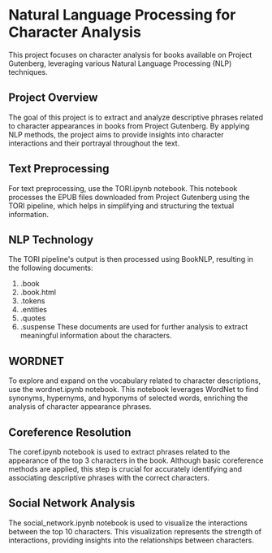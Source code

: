 # Natural Language Processing for Character Analysis
This project focuses on character analysis for books available on Project Gutenberg, leveraging various Natural Language Processing (NLP) techniques.

## Project Overview
The goal of this project is to extract and analyze descriptive phrases related to character appearances in books from Project Gutenberg. By applying NLP methods, the project aims to provide insights into character interactions and their portrayal throughout the text.

## Text Preprocessing
For text preprocessing, use the TORI.ipynb notebook. This notebook processes the EPUB files downloaded from Project Gutenberg using the TORI pipeline, which helps in simplifying and structuring the textual information.

## NLP Technology
The TORI pipeline's output is then processed using BookNLP, resulting in the following documents:

1. .book
2. .book.html
3. .tokens
4. .entities
5. .quotes
6. .suspense
These documents are used for further analysis to extract meaningful information about the characters.

## WORDNET
To explore and expand on the vocabulary related to character descriptions, use the wordnet.ipynb notebook. This notebook leverages WordNet to find synonyms, hypernyms, and hyponyms of selected words, enriching the analysis of character appearance phrases.

## Coreference Resolution
The coref.ipynb notebook is used to extract phrases related to the appearance of the top 3 characters in the book. Although basic coreference methods are applied, this step is crucial for accurately identifying and associating descriptive phrases with the correct characters.

## Social Network Analysis
The social_network.ipynb notebook is used to visualize the interactions between the top 10 characters. This visualization represents the strength of interactions, providing insights into the relationships between characters.

